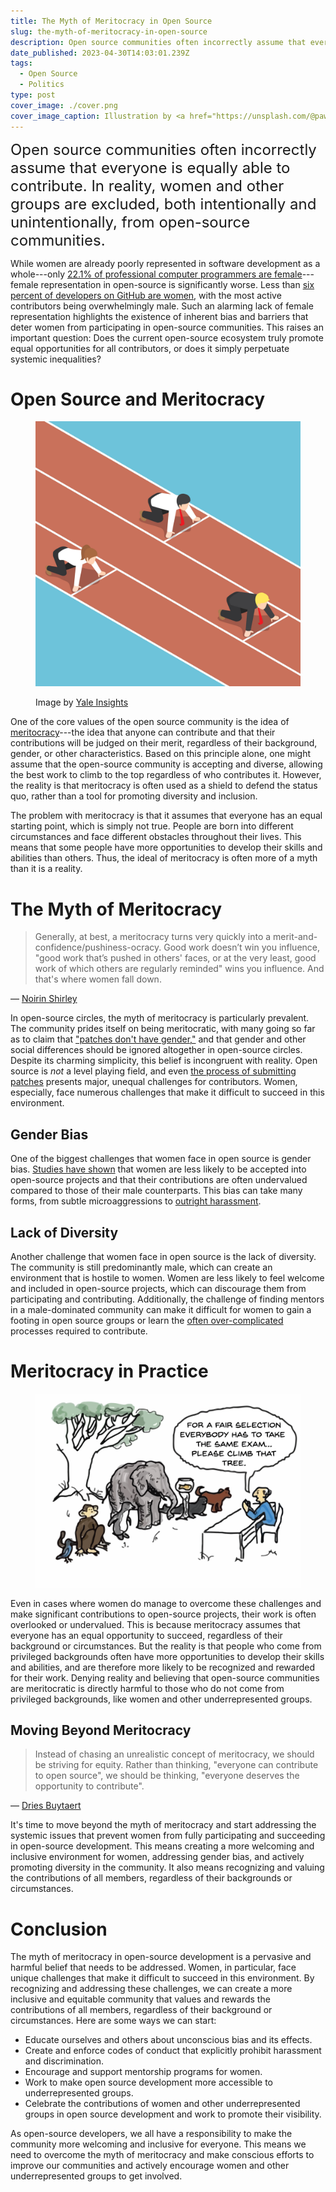 ```yaml
---
title: The Myth of Meritocracy in Open Source
slug: the-myth-of-meritocracy-in-open-source
description: Open source communities often incorrectly assume that everyone is equally able to contribute. The reality is far different.
date_published: 2023-04-30T14:03:01.239Z
tags:
  - Open Source
  - Politics
type: post
cover_image: ./cover.png
cover_image_caption: Illustration by <a href="https://unsplash.com/@pawel_czerwinski?utm_source=unsplash&utm_medium=referral&utm_content=creditCopyText">Pawel Czerwinski</a> on <a href="https://unsplash.com/photos/dQuNjCvy9uc?utm_source=unsplash&utm_medium=referral&utm_content=creditCopyText">Unsplash</a>
---
```


<font size="5">Open source communities often incorrectly assume that everyone is equally able to contribute. In reality, women and other groups are excluded, both intentionally and unintentionally, from open-source communities.</font>

While women are already poorly represented in software development as a whole---only [22.1% of professional computer programmers are female](https://www.bls.gov/cps/cpsaat11.htm)---female representation in open-source is significantly worse. Less than [six percent of developers on GitHub are women](https://www.toptal.com/open-source/is-open-source-open-to-women), with the most active contributors being overwhelmingly male. Such an alarming lack of female representation highlights the existence of inherent bias and barriers that deter women from participating in open-source communities. This raises an important question: Does the current open-source ecosystem truly promote equal opportunities for all contributors, or does it simply perpetuate systemic inequalities?

# Open Source and Meritocracy

<figure class="crop crop-4_3">

![An illustration of runners at the starting line of a track, with one runner placed ahead of the others.](./meritocracy.jpg)

<figcaption>Image by <a href="https://insights.som.yale.edu/insights/how-meritocracy-worsens-inequality-and-makes-even-the-rich-miserable">Yale Insights</a></figcaption>
</figure>

One of the core values of the open source community is the idea of [meritocracy](https://www.merriam-webster.com/dictionary/meritocracy)---the idea that anyone can contribute and that their contributions will be judged on their merit, regardless of their background, gender, or other characteristics. Based on this principle alone, one might assume that the open-source community is accepting and diverse, allowing the best work to climb to the top regardless of who contributes it. However, the reality is that meritocracy is often used as a shield to defend the status quo, rather than a tool for promoting diversity and inclusion.

The problem with meritocracy is that it assumes that everyone has an equal starting point, which is simply not true. People are born into different circumstances and face different obstacles throughout their lives. This means that some people have more opportunities to develop their skills and abilities than others. Thus, the ideal of meritocracy is often more of a myth than it is a reality.

# The Myth of Meritocracy

<blockquote class="mb-0">
  <p class="mb-0">Generally, at best, a meritocracy turns very quickly into a merit-and-confidence/pushiness-ocracy. Good work doesn’t win you influence, "good work that’s pushed in others' faces, or at the very least, good work of which others are regularly reminded" wins you influence. And that's where women fall down.</p>
</blockquote>

<p class="text-right mt-0">
— <a class="not-prose cursor-pointer" href="https://web.archive.org/web/20130204193633/http://blog.nerdchic.net/archives/134/" target="_blank" rel="nofollow noopener noreferrer">Noirin Shirley</a>
</p>

In open-source circles, the myth of meritocracy is particularly prevalent. The community prides itself on being meritocratic, with many going so far as to claim that ["patches don't have gender,"](https://journals.sagepub.com/doi/10.1177/1461444811422887) and that gender and other social differences should be ignored altogether in open-source circles. Despite its charming simplicity, this belief is incongruent with reality. Open source is _not_ a level playing field, and even [the process of submitting patches](https://dl.acm.org/doi/10.1145/3180155.3180241) presents major, unequal challenges for contributors. Women, especially, face numerous challenges that make it difficult to succeed in this environment.

## Gender Bias

One of the biggest challenges that women face in open source is gender bias. [Studies have shown](https://biancatrink.github.io/files/papers/TOSEM2021.pdf) that women are less likely to be accepted into open-source projects and that their contributions are often undervalued compared to those of their male counterparts. This bias can take many forms, from subtle microaggressions to [outright harassment](https://thenewstack.io/why-almost-everyone-wants-richard-stallman-cancelled/).

## Lack of Diversity

Another challenge that women face in open source is the lack of diversity. The community is still predominantly male, which can create an environment that is hostile to women. Women are less likely to feel welcome and included in open-source projects, which can discourage them from participating and contributing. Additionally, the challenge of finding mentors in a male-dominated community can make it difficult for women to gain a footing in open source groups or learn the [often over-complicated](https://dl.acm.org/doi/10.1145/3180155.3180241) processes required to contribute.

# Meritocracy in Practice

<figure class="max-w-130 mx-auto">

![An](./meritocracy-exam.png)

</figure>

Even in cases where women do manage to overcome these challenges and make significant contributions to open-source projects, their work is often overlooked or undervalued. This is because meritocracy assumes that everyone has an equal opportunity to succeed, regardless of their background or circumstances. But the reality is that people who come from privileged backgrounds often have more opportunities to develop their skills and abilities, and are therefore more likely to be recognized and rewarded for their work. Denying reality and believing that open-source communities are meritocratic is directly harmful to those who do not come from privileged backgrounds, like women and other underrepresented groups.

## Moving Beyond Meritocracy

<blockquote class="mb-0">
  <p class="mb-0">Instead of chasing an unrealistic concept of meritocracy, we should be striving for equity. Rather than thinking, "everyone can contribute to open source", we should be thinking, "everyone deserves the opportunity to contribute".</p>
</blockquote>

<p class="text-right mt-0">
— <a class="not-prose cursor-pointer" href="https://dri.es/the-privilege-of-free-time-in-open-source" target="_blank" rel="nofollow noopener noreferrer">Dries Buytaert</a>
</p>

It's time to move beyond the myth of meritocracy and start addressing the systemic issues that prevent women from fully participating and succeeding in open-source development. This means creating a more welcoming and inclusive environment for women, addressing gender bias, and actively promoting diversity in the community. It also means recognizing and valuing the contributions of all members, regardless of their backgrounds or circumstances.

# Conclusion

The myth of meritocracy in open-source development is a pervasive and harmful belief that needs to be addressed. Women, in particular, face unique challenges that make it difficult to succeed in this environment. By recognizing and addressing these challenges, we can create a more inclusive and equitable community that values and rewards the contributions of all members, regardless of their background or circumstances. Here are some ways we can start:

- Educate ourselves and others about unconscious bias and its effects.
- Create and enforce codes of conduct that explicitly prohibit harassment and discrimination.
- Encourage and support mentorship programs for women.
- Work to make open source development more accessible to underrepresented groups.
- Celebrate the contributions of women and other underrepresented groups in open source development and work to promote their visibility.

As open-source developers, we all have a responsibility to make the community more welcoming and inclusive for everyone. This means we need to overcome the myth of meritocracy and make conscious efforts to improve our communities and actively encourage women and other underrepresented groups to get involved.
